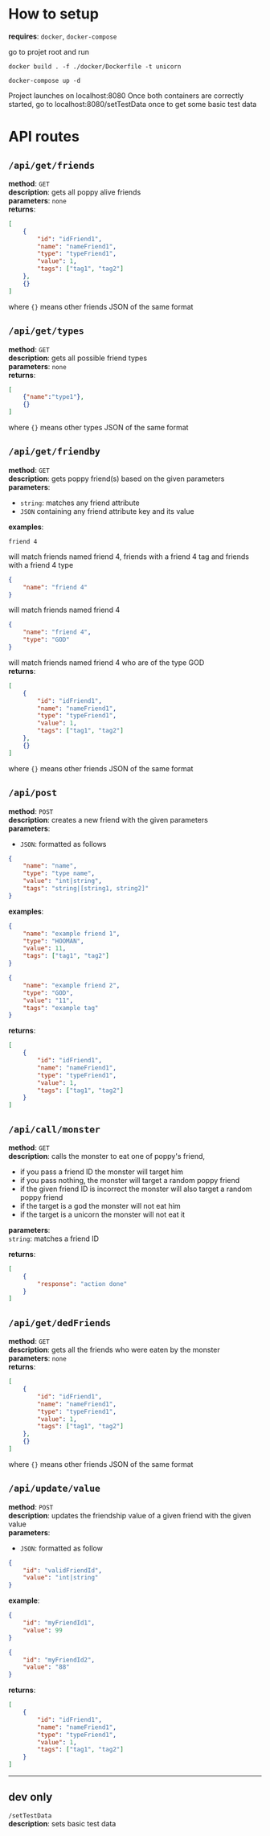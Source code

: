 # How to setup
**requires**: `docker`, `docker-compose`  

go to projet root and run
```
docker build . -f ./docker/Dockerfile -t unicorn
```
```
docker-compose up -d
```
Project launches on localhost:8080
Once both containers are correctly started, go to localhost:8080/setTestData once to get some basic test data

# API routes
`/api/get/friends`  
---
**method**: `GET`  
**description**: gets all poppy alive friends  
**parameters**: `none`  
**returns**:
```JSON
[
    {
        "id": "idFriend1",
        "name": "nameFriend1",
        "type": "typeFriend1",
        "value": 1,
        "tags": ["tag1", "tag2"]
    },
    {}
]
```
where `{}` means other friends JSON of the same format  


`/api/get/types`  
---
**method**: `GET`  
**description**: gets all possible friend types  
**parameters**: `none`  
**returns**: 
```JSON
[
    {"name":"type1"},
    {}
]
```
where `{}` means other types JSON of the same format  


`/api/get/friendby`  
---
**method**: `GET`  
**description**: gets poppy friend(s) based on the given parameters  
**parameters**:  
- `string`: matches any friend attribute  
- `JSON` containing any friend attribute key and its value  

**examples**:  
```
friend 4
```  
will match friends named friend 4, friends with a friend 4 tag and friends with a friend 4 type
```json
{
    "name": "friend 4"
}
```
will match friends named friend 4
```json
{
    "name": "friend 4",
    "type": "GOD"
}
```
will match friends named friend 4 who are of the type GOD  
**returns**:
```JSON
[
    {
        "id": "idFriend1",
        "name": "nameFriend1",
        "type": "typeFriend1",
        "value": 1,
        "tags": ["tag1", "tag2"]
    },
    {}
]
```
where `{}` means other friends JSON of the same format  


`/api/post`  
---
**method**: `POST`  
**description**: creates a new friend with the given parameters  
**parameters**:  
- `JSON`: formatted as follows
```json
{
    "name": "name",
    "type": "type name",
    "value": "int|string",
    "tags": "string|[string1, string2]"
}
```
**examples**:  
```json
{
    "name": "example friend 1",
    "type": "HOOMAN",
    "value": 11,
    "tags": ["tag1", "tag2"]
}
```

```json
{
    "name": "example friend 2",
    "type": "GOD",
    "value": "11",
    "tags": "example tag"
}
```
**returns**:
```JSON
[
    {
        "id": "idFriend1",
        "name": "nameFriend1",
        "type": "typeFriend1",
        "value": 1,
        "tags": ["tag1", "tag2"]
    }
]
```


`/api/call/monster`  
---
**method**: `GET`  
**description**: calls the monster to eat one of poppy's friend,
- if you pass a friend ID the monster will target him
- if you pass nothing, the monster will target a random poppy friend
- if the given friend ID is incorrect the monster will also target a random poppy friend
- if the target is a god the monster will not eat him
- if the target is a unicorn the monster will not eat it  

**parameters**:  
`string`: matches a friend ID  

**returns**:
```JSON
[
    {
        "response": "action done"
    }
]
```


`/api/get/dedFriends`  
---
**method**: `GET`  
**description**: gets all the friends who were eaten by the monster  
**parameters**: `none`  
**returns**:
```JSON
[
    {
        "id": "idFriend1",
        "name": "nameFriend1",
        "type": "typeFriend1",
        "value": 1,
        "tags": ["tag1", "tag2"]
    },
    {}
]
```
where `{}` means other friends JSON of the same format  


`/api/update/value`  
---
**method**: `POST`  
**description**: updates the friendship value of a given friend with the given value  
**parameters**:  
- `JSON`: formatted as follow
```JSON
{
    "id": "validFriendId",
    "value": "int|string"
}
```
**example**:

```JSON
{
    "id": "myFriendId1",
    "value": 99
}
```
```JSON
{
    "id": "myFriendId2",
    "value": "88"
}
```
**returns**:
```JSON
[
    {
        "id": "idFriend1",
        "name": "nameFriend1",
        "type": "typeFriend1",
        "value": 1,
        "tags": ["tag1", "tag2"]
    }
]
```

---

## dev only
`/setTestData`  
**description**: sets basic test data  
